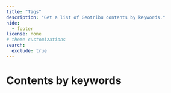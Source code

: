 ```yaml
---
title: "Tags"
description: "Get a list of Geotribu contents by keywords."
hide:
  - footer
license: none
# theme customizations
search:
  exclude: true
---
```


# Contents by keywords

<!-- material/tags -->

